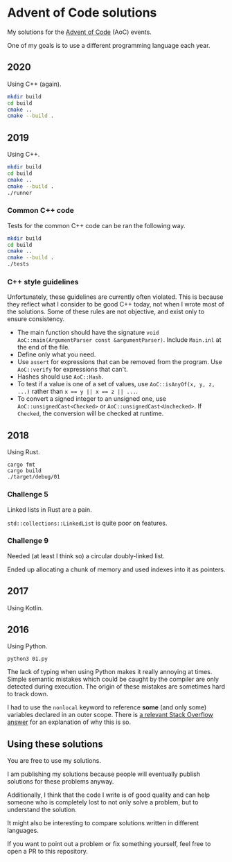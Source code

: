 # Advent of Code solutions

My solutions for the [Advent of Code](https://adventofcode.com) (AoC) events.

One of my goals is to use a different programming language each year.

## 2020

Using C++ (again).

```bash
mkdir build
cd build
cmake ..
cmake --build .
```

## 2019

Using C++.

```bash
mkdir build
cd build
cmake ..
cmake --build .
./runner
```

### Common C++ code

Tests for the common C++ code can be ran the following way.

```bash
mkdir build
cd build
cmake ..
cmake --build .
./tests
```

### C++ style guidelines

Unfortunately, these guidelines are currently often violated.
This is because they reflect what I consider to be good C++ today, not when I wrote most of the solutions.
Some of these rules are not objective, and exist only to ensure consistency.

* The main function should have the signature `void AoC::main(ArgumentParser const &argumentParser)`. Include `Main.inl` at the end of the file.
* Define only what you need.
* Use `assert` for expressions that can be removed from the program. Use `AoC::verify` for expressions that can't.
* Hashes should use `AoC::Hash`.
* To test if a value is one of a set of values, use `AoC::isAnyOf(x, y, z, ...)` rather than `x == y || x == z || ...`.
* To convert a signed integer to an unsigned one, use `AoC::unsignedCast<Checked>` or `AoC::unsignedCast<Unchecked>`. If `Checked`, the conversion will be checked at runtime.

## 2018

Using Rust.

```
cargo fmt
cargo build
./target/debug/01
```

### Challenge 5

Linked lists in Rust are a pain.

`std::collections::LinkedList` is quite poor on features.

### Challenge 9

Needed (at least I think so) a circular doubly-linked list.

Ended up allocating a chunk of memory and used indexes into it as pointers.

## 2017

Using Kotlin.

## 2016

Using Python.

```
python3 01.py
```

The lack of typing when using Python makes it really annoying at times.
Simple semantic mistakes which could be caught by the compiler are only detected during execution.
The origin of these mistakes are sometimes hard to track down.

I had to use the `nonlocal` keyword to reference **some** (and only some) variables declared in an outer scope.
There is [a relevant Stack Overflow answer](https://stackoverflow.com/a/5219055/3271844) for an explanation of why this is so.

## Using these solutions

You are free to use my solutions.

I am publishing my solutions because people will eventually publish solutions for these problems anyway.

Additionally, I think that the code I write is of good quality and can help someone who is completely lost to not only solve a problem, but to understand the solution.

It might also be interesting to compare solutions written in different languages.

If you want to point out a problem or fix something yourself, feel free to open a PR to this repository.
